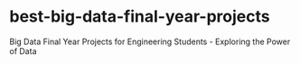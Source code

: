 # best-big-data-final-year-projects
Big Data Final Year Projects for Engineering Students - Exploring the Power of Data
